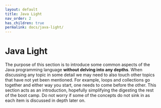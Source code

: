 ```yaml
---
layout: default
title: Java Light
nav_order: 2
has_children: true
permalink: docs/java-light/
---
```


# Java Light

The purpose of this section is to introduce some common aspects of the Java programming language **without delving into any depths**.  When discussing any topic in some detail we may need to also touch other topics that have not yet been mentioned.  For example, loops and collections go together and either way you start, one needs to come before the other.  This section acts as an introduction, hopefully simplifying the digesting the rest of the boot camp.  Do not worry if some of the concepts do not sink in as each item is discussed in depth later on.

